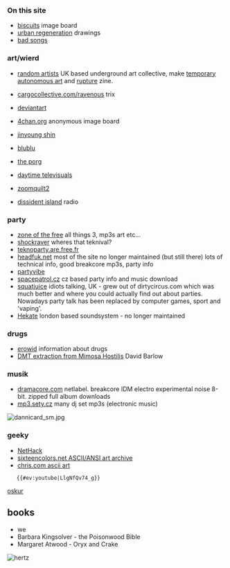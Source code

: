 ### On this site

- [biscuits](biscuits "wikilink") image board
- [urban regeneration](urban_regeneration "wikilink") drawings
- [bad songs](bad_songs "wikilink")

### art/wierd

- [random artists](http://www.randomartists.org/) UK based underground art collective, make [temporary autonomous art](http://www.taaexhibitions.org/) and [rupture](http://www.randomartists.org/rupture.shtml) zine.
- [cargocollective.com/ravenous](http://cargocollective.com/ravenous) trix
- [deviantart](http://www.deviantart.com)
- [4chan.org](http://www.4chan.org) anonymous image board

-   [jinyoung shin](http://www.daedally.net)
-   [blublu](http://www.blublu.org)
-   [the porg](http://theporg.blogspot.com)
-   [daytime televisuals](http://www.daytimetelevisuals.co.uk)
-   [zoomquilt2](http://zoomquilt2.madmindworx.com/)
-   [dissident island](http://www.dissidentisland.org/) radio

### party

-   [zone of the free](http://zoneofthefree.blogspot.com) all things 3,
    mp3s art etc...
-   [shockraver](http://shockraver.free.fr) wheres that teknival?
-   [teknoparty.are.free.fr](http://teknoparty.are.free.fr/)
-   [headfuk.net](http://www.headfuk.net/) most of the site no longer
    maintained (but still there) lots of technical info, good breakcore
    mp3s, party info
-   [partyvibe](http://www.partyvibe.com)
-   [spacepatrol.cz](http://www.spacepatrol.cz) cz based party info and
    music download
-   [squatjuice](http://www.squatjuice.com) idiots talking, UK - grew out of dirtycircus.com which was much better and where you could actually find out about parties.  Nowadays party talk has been replaced by computer games, sport and 'vaping'.  
-   [Hekate](http://www.hekate.co.uk/index.html) london based soundsystem - no longer maintained

### drugs

-   [erowid](http://www.erowid.org/) information about drugs
-   [DMT extraction from Mimosa Hostilis](http://catbull.com/alamut/Bibliothek/DMT_from_m.hos.pdf) David Barlow

### musik

-   [dramacore.com](http://www.dramacore.com/) netlabel. breakcore IDM
    electro experimental noise 8-bit. zipped full album downloads
-   [mp3.sety.cz](http://mp3.sety.cz) many dj set mp3s
    (electronic music)

![dannicard_sm.jpg](dannicard_sm.jpg)

### geeky

-   [NetHack](http://www.nethack.org/)
-   [sixteencolors.net ASCII/ANSI art archive](http://sixteencolors.net)
-   [chris.com ascii art](http://www.chris.com/ascii/)

`   {{#ev:youtube|LlgNfQv74_g}}`

[oskur](http://www.myspace.com/oskur%7Cvj)

## books 

* we 
* Barbara Kingsolver - the Poisonwood Bible
* Margaret Atwood - Oryx and Crake

![hertz](hertz.jpeg)
